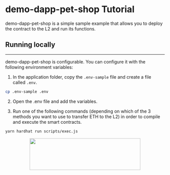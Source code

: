 # demo-dapp-pet-shop Tutorial


demo-dapp-pet-shop is a simple sample example that allows you to deploy the contract to the L2 and run its functions.  


## Running locally
---

demo-dapp-pet-shop is configurable. You can configure it with the following environment variables:

1. In the application folder, copy the ```.env-sample``` file and create a file called ```.env```.

```bash
cp .env-sample .env
```

2. Open the .env file and add the variables.


3. Run one of the following commands (depending on which of the 3 methods you want to use to transfer ETH to the L2) in order to compile and execute the smart contracts.


```bash
yarn hardhat run scripts/exec.js

```

<p align="center">
  <img width="350" height="100" src= "https://offchainlabs.com/c79291eee1a8e736eebd9a2c708dbe44.png" />
</p>
